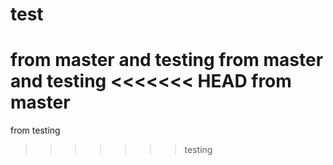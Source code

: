 # test
from master and testing
from master and testing
<<<<<<< HEAD
from master
=======
from testing
>>>>>>> testing
